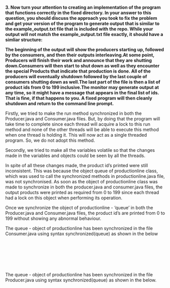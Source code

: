 <p><b>3. Now turn your attention to creating an implementation of the program that functions correctly in the fixed directory. In your answer to this question, you should discuss the approach you took to fix the problem and get your version of the program to generate output that is similar to the example_output.txt file that is included with the repo. While your output will not match the example_output.txt file exactly, it should have a simliar structure:</b></p>

<p><b>The beginning of the output will show the producers starting up, followed by the consumers, and then their outputs interleaving.At some point, Producers will finish their work and announce that they are shutting down.Consumers will then start to shut down as well as they encounter the special Products that indicate that production is done. All of the producers will eventually shutdown followed by the last couple of consumers shutting down as well.The last part of the file is then a list of product ids from 0 to 199 inclusive.The monitor may generate output at any time, so it might have a message that appears in the final list of ids. That is fine, if that happens to you. A fixed program will then cleanly shutdown and return to the command line prompt.</b></p>

<p>Firstly, we tried to make the run method synchronized in both the Producer.java and Consumer.java files. But, by doing that the program will take time to complete since each thread will acquire a lock to this run method and none of the other threads will be able to execute this method when one thread is holding it. This will now act as a single threaded program. So, we do not adopt this method.</p>

<p>Secondly, we tried to make all the variables volatile so that the changes made in the variables and objects could be seen by all the threads.</p>

<p>In spite of all these changes made, the product id’s printed were still inconsistent. This was because the object queue of productionline class, which was used to call the synchronized methods in productionline.java file, was not synchronised. As soon as the object of productionline class was made to synchronize in both the producer.java and consumer.java files, the output products were printed as required from 0 to 199 since each thread had a lock on this object when performing its operation. </p>
 
<p>Once we synchronize the object of productionline - ‘queue’ in both the Producer.java and Consumer.java files, the product id’s are printed from 0 to 199 without showing any abnormal behaviour.</p>

<p>The queue - object of productionline has been synchronized in the file Consumer.java using syntax synchronized(queue) as shown in the below </p>

<pre>
<code>


</pre>
</code>

 
<p>The queue - object of productionline has been synchronized in the file Producer.java using syntax synchronized(queue) as shown in the below.</p>


<pre>
<code>


</pre>
</code>

